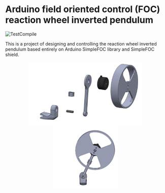 # Arduino field oriented control (FOC) reaction wheel inverted pendulum  

![TestCompile](https://github.com/askuric/Arduino-FOC-reaction-wheel-inverted-pendulum/workflows/TestCompile/badge.svg?branch=master)

This is a project of designing and controlling the reaction wheel inverted pendulum based entirely on Arduino SimpleFOC library and SimpleFOC shield. 

<p align="center">
<img src="images/img1.png" height="200px">
<img src="images/img2.png" height="200px">
</p>
